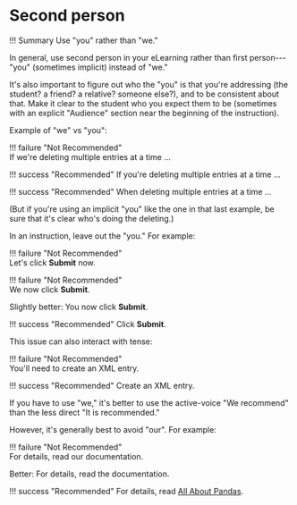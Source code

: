 # Second person

!!! Summary 
    Use "you" rather than "we."

In general, use second person in your eLearning rather than first person---"you" (sometimes implicit) instead of "we."

It's also important to figure out who the "you" is that you're addressing (the student? a friend? a relative? someone else?), and to be consistent about that. Make it clear to the student who you expect them to be (sometimes with an explicit "Audience" section near the beginning of the instruction).

Example of "we" vs "you":

!!! failure "Not Recommended"  
    If we're deleting multiple entries at a time ...

!!! success "Recommended" 
    If you're deleting multiple entries at a time ...

!!! success "Recommended" 
    When deleting multiple entries at a time ...

(But if you're using an implicit "you" like the one in that last example, be sure that it's clear who's doing the deleting.)

In an instruction, leave out the "you." For example:

!!! failure "Not Recommended"  
    Let's click **Submit** now.

!!! failure "Not Recommended"  
    We now click **Submit**.

Slightly better: You now click **Submit**.

!!! success "Recommended" 
    Click **Submit**.

This issue can also interact with tense:

!!! failure "Not Recommended"  
    You'll need to create an XML entry.

!!! success "Recommended"
    Create an XML entry.

If you have to use "we," it's better to use the active-voice "We recommend" than the less direct "It is recommended."

However, it's generally best to avoid "our". For example:

!!! failure "Not Recommended"  
    For details, read our documentation.

Better: For details, read the documentation.

!!! success "Recommended" 
    For details, read [All About Pandas](https://developers.google.com).